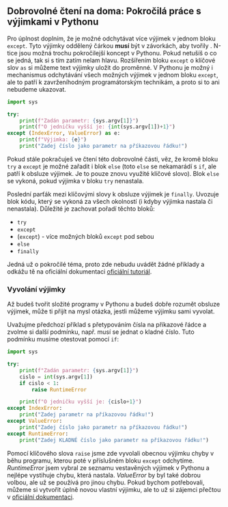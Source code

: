 ## Dobrovolné čtení na doma: Pokročilá práce s výjimkami v Pythonu
Pro úplnost doplním, že je možné odchytávat více výjimek v jednom bloku `except`. Tyto výjimky oddělený čárkou **musí** být v závorkách, aby tvořily <term cs="n-tici" en="tuple">. N-tice jsou možná trochu pokročilejší koncept v Pythonu. Pokud netušíš o co se jedná, tak si s tím zatím nelam hlavu. Rozšířením bloku `except` o klíčové slov `as` si můžeme text výjimky uložit do proměnné. V Pythonu je možný i mechanismus odchytávání všech možných výjimek v jednom bloku `except`, ale to patří k zavrženíhodným programátorským technikám, a proto si to ani nebudeme ukazovat.

```python
import sys

try:
    print(f"Zadán parametr: {sys.argv[1]}")
    print(f"O jedničku vyšší je: {int(sys.argv[1])+1}")
except (IndexError, ValueError) as e:
    print(f"Výjimka: {e}")
    print("Zadej číslo jako parametr na příkazovou řádku!")
```

Pokud stále pokračuješ ve čtení této dobrovolné části, věz, že kromě bloku `try` a `except` je možné zařadit i blok `else` (toto `else` se nekamarádí s `if`, ale patří k obsluze výjimek. Je to pouze znovu využité klíčové slovo). Blok `else` se vykoná, pokud výjimka v bloku `try` nenastala.

Poslední parťák mezi klíčovými slovy k obsluze výjimek je `finally`. Uvozuje blok kódu, který se vykoná za všech okolností (i kdyby výjimka nastala či nenastala). Důležité je zachovat pořadí těchto bloků:

* `try`
* `except`
* (`except`) - více možných bloků `except` pod sebou
* `else`
* `finally`

Jedná už o pokročilé téma, proto zde nebudu uvádět žádné příklady a odkážu tě na oficiální dokumentaci [oficiální tutoriál](https://docs.python.org/3/tutorial/errors.html).

### Vyvolání výjimky
Až budeš tvořit složité programy v Pythonu a budeš dobře rozumět obsluze výjimek, může ti přijít na mysl otázka, jestli můžeme výjimku sami vyvolat.

Uvažujme předchozí příklad s přetypováním čísla na příkazové řádce a zvolme si další podmínku, např. musí se jednat o kladné číslo. Tuto podmínku musíme otestovat pomocí `if`:

```python
import sys

try:
    print(f"Zadán parametr: {sys.argv[1]}")
    cislo = int(sys.argv[1])
    if cislo < 1:
        raise RuntimeError

    print(f"O jedničku vyšší je: {cislo+1}")
except IndexError:
    print("Zadej parametr na příkazovou řádku!")
except ValueError:
    print("Zadej číslo jako parametr na příkazovou řádku!")
except RuntimeError:
    print("Zadej KLADNÉ číslo jako parametr na příkazovou řádku!")
```

Pomocí klíčového slova `raise` jsme zde vyvolali obecnou výjimku chyby v běhu programu, kterou poté v příslušném bloku `except` odchytíme. _RuntimeError_ jsem vybral ze seznamu vestavěných výjimek v Pythonu a nejlépe vystihuje chybu, která nastala. _ValueError_ by byl také dobrou volbou, ale už se používá pro jinou chybu. Pokud bychom potřebovali, můžeme si vytvořit úplně novou vlastní výjimku, ale to už si zájemci přečtou v [oficiální dokumentaci](https://docs.python.org/3/tutorial/errors.html).
